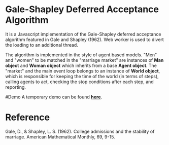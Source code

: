 # Gale-Shapley Deferred Acceptance Algorithm
It is a Javascript implementation of the Gale-Shapley deferred acceptance algorithm featured in Gale and Shapley (1962). Web worker is used to divert the loading to an additional thread. 

The algorithm is implemented in the style of agent based models. "Men" and "women" to be matched in the "marriage market" are instances of **Man object** and **Woman object** which inherits from a base **Agent object**. The "market" and the main event loop belongs to an instance of **World object**, which is responsible for keeping the time of the world (in terms of steps), calling agents to act, checking the stop conditions after each step, and reporting. 

#Demo
A temporary demo can be found [**here**](http://lab.thomassham.info/da_algo/). 

# Reference
Gale, D., & Shapley, L. S. (1962). College admissions and the stability of marriage. American Mathematical Monthly, 69, 9-15.
